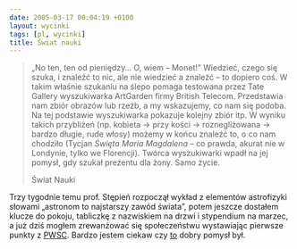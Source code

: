 ```yaml
---
date: 2005-03-17 00:04:19 +0100
layout: wycinki
tags: [pl, wycinki]
title: Świat nauki
---
```


> „No ten, ten od pieniędzy… O, wiem – Monet!” Wiedzieć, czego się szuka, i znaleźć to nic, ale nie wiedzieć a znaleźć – to dopiero coś. W takim właśnie szukaniu na ślepo pomaga testowana przez Tate Gallery wyszukiwarka ArtGarden firmy British Telecom. Przedstawia nam zbiór obrazów lub rzeźb, a my wskazujemy, co nam się podoba. Na tej podstawie wyszukiwarka pokazuje kolejny zbiór itp. W wyniku takich przybliżeń (np. kobieta → przy kości → roznegliżowana → bardzo długie, rude włosy) możemy w końcu znaleźć to, o co nam chodziło (Tycjan <cite>Święta Maria Magdalena</cite> – co prawda, akurat nie w Londynie, tylko we Florencji). Twórca wyszukiwarki wpadł na jej pomysł, gdy szukał prezentu dla żony. Samo życie.
>
> Świat Nauki

Trzy tygodnie temu prof. Stępień rozpoczął wykład z elementów astrofizyki słowami „astronom to najstarszy zawód świata”, potem jeszcze dostałem klucze do pokoju, tabliczkę z nazwiskiem na drzwi i stypendium na marzec, a już dziś mogłem zrewanżować się społeczeństwu wystawiając pierwsze punkty z [PWSC](http://www.zpt.tele.pw.edu.pl/~andrzej/PWSC/pwsc_w.htm 'projektowanie wiarygodnych systemów cyfrowych'). Bardzo jestem ciekaw czy [to](http://czerski.art.pl/?n=124 'być jak Piotr Czerski') dobry pomysł był.
